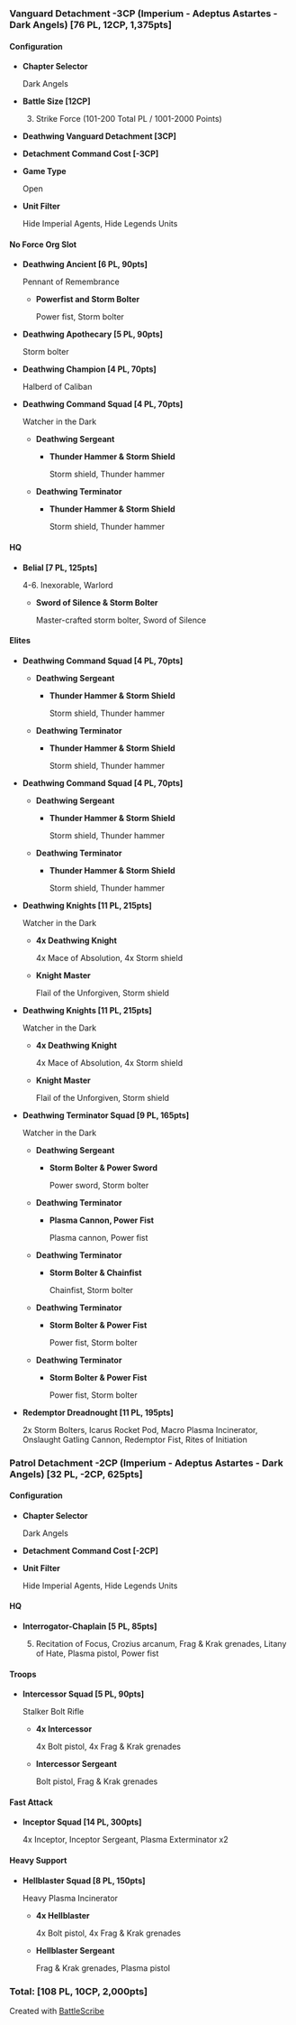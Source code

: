 
### Vanguard Detachment -3CP (Imperium - Adeptus Astartes - Dark Angels) [76 PL, 12CP, 1,375pts] ###

#### Configuration ####
* ****Chapter Selector****

    Dark Angels
* **Battle Size [12CP]**

    3. Strike Force (101-200 Total PL / 1001-2000 Points) 
* **Deathwing Vanguard Detachment [3CP]**
* **Detachment Command Cost [-3CP]**
* **Game Type**

    Open
* **Unit Filter**

    Hide Imperial Agents, Hide Legends Units

#### No Force Org Slot ####
* **Deathwing Ancient [6 PL, 90pts]**

    Pennant of Remembrance
    * **Powerfist and Storm Bolter**

        Power fist, Storm bolter
* **Deathwing Apothecary [5 PL, 90pts]**

    Storm bolter
* **Deathwing Champion [4 PL, 70pts]**

    Halberd of Caliban
* **Deathwing Command Squad [4 PL, 70pts]**

    Watcher in the Dark
    * **Deathwing Sergeant**
        * **Thunder Hammer & Storm Shield**

            Storm shield, Thunder hammer
    * **Deathwing Terminator**
        * **Thunder Hammer & Storm Shield**

            Storm shield, Thunder hammer

#### HQ ####
* **Belial [7 PL, 125pts]**

    4-6. Inexorable, Warlord
    * **Sword of Silence & Storm Bolter**

        Master-crafted storm bolter, Sword of Silence

#### Elites ####
* **Deathwing Command Squad [4 PL, 70pts]**
    * **Deathwing Sergeant**
        * **Thunder Hammer & Storm Shield**

            Storm shield, Thunder hammer
    * **Deathwing Terminator**
        * **Thunder Hammer & Storm Shield**

            Storm shield, Thunder hammer
* **Deathwing Command Squad [4 PL, 70pts]**
    * **Deathwing Sergeant**
        * **Thunder Hammer & Storm Shield**

            Storm shield, Thunder hammer
    * **Deathwing Terminator**
        * **Thunder Hammer & Storm Shield**

            Storm shield, Thunder hammer
* **Deathwing Knights [11 PL, 215pts]**

    Watcher in the Dark
    * **4x Deathwing Knight**

        4x Mace of Absolution, 4x Storm shield
    * **Knight Master**

        Flail of the Unforgiven, Storm shield
* **Deathwing Knights [11 PL, 215pts]**

    Watcher in the Dark
    * **4x Deathwing Knight**

        4x Mace of Absolution, 4x Storm shield
    * **Knight Master**

        Flail of the Unforgiven, Storm shield
* **Deathwing Terminator Squad [9 PL, 165pts]**

    Watcher in the Dark
    * **Deathwing Sergeant**
        * **Storm Bolter & Power Sword**

            Power sword, Storm bolter
    * **Deathwing Terminator**
        * **Plasma Cannon, Power Fist**

            Plasma cannon, Power fist
    * **Deathwing Terminator**
        * **Storm Bolter & Chainfist**

            Chainfist, Storm bolter
    * **Deathwing Terminator**
        * **Storm Bolter & Power Fist**

            Power fist, Storm bolter
    * **Deathwing Terminator**
        * **Storm Bolter & Power Fist**

            Power fist, Storm bolter
* **Redemptor Dreadnought [11 PL, 195pts]**

    2x Storm Bolters, Icarus Rocket Pod, Macro Plasma Incinerator, Onslaught Gatling Cannon, Redemptor Fist, Rites of Initiation

### Patrol Detachment -2CP (Imperium - Adeptus Astartes - Dark Angels) [32 PL, -2CP, 625pts] ###

#### Configuration ####
* ****Chapter Selector****

    Dark Angels
* **Detachment Command Cost [-2CP]**
* **Unit Filter**

    Hide Imperial Agents, Hide Legends Units

#### HQ ####
* **Interrogator-Chaplain [5 PL, 85pts]**

    5. Recitation of Focus, Crozius arcanum, Frag & Krak grenades, Litany of Hate, Plasma pistol, Power fist

#### Troops ####
* **Intercessor Squad [5 PL, 90pts]**

    Stalker Bolt Rifle
    * **4x Intercessor**

        4x Bolt pistol, 4x Frag & Krak grenades
    * **Intercessor Sergeant**

        Bolt pistol, Frag & Krak grenades

#### Fast Attack ####
* **Inceptor Squad [14 PL, 300pts]**

    4x Inceptor, Inceptor Sergeant, Plasma Exterminator x2

#### Heavy Support ####
* **Hellblaster Squad [8 PL, 150pts]**

    Heavy Plasma Incinerator
    * **4x Hellblaster**

        4x Bolt pistol, 4x Frag & Krak grenades
    * **Hellblaster Sergeant**

        Frag & Krak grenades, Plasma pistol

### Total: [108 PL, 10CP, 2,000pts] ###

Created with [BattleScribe](https://battlescribe.net)
